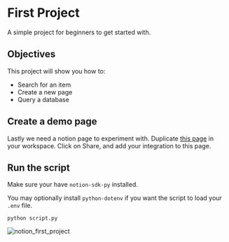 # First Project

A simple project for beginners to get started with.

## Objectives

This project will show you how to:

- Search for an item
- Create a new page
- Query a database

## Create a demo page

Lastly we need a notion page to experiment with.
Duplicate [this page](https://www.notion.so/notion-sdk-py-540f8e2b79914654ba103c5d8a03e10e)
in your workspace.
Click on Share, and add your integration to this page.

## Run the script

Make sure your have `notion-sdk-py` installed.

You may optionally install `python-dotenv`
if you want the script to load your `.env` file.

```shell
python script.py
```

![notion_first_project](https://user-images.githubusercontent.com/66209958/119083985-a67e1c80-ba1e-11eb-9221-bea43f3c7b6e.gif)
